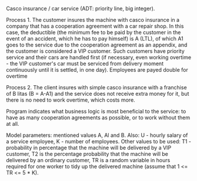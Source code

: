 Casco insurance / car service (ADT: priority line, big integer).
 
Process 1. The customer insures the machine with casco insurance 
in a company that has a cooperation agreement with a car repair shop.
In this case, the deductible (the minimum fee to be paid by the customer 
in the event of an accident, which he has to pay himself) is A (LTL), 
of which A1 goes to the service due to the cooperation agreement as an appendix, 
and the customer is considered a VIP customer.
Such customers have priority service and their cars are handled first
(if necessary, even working overtime - the VIP customer's car must be serviced from delivery
moment continuously until it is settled, in one day).
Employees are payed double for overtime
 
Process 2. The client insures with simple casco insurance with a franchise of B litas (B = A-A1)
and the service does not receive extra money for it, but there is no need to work overtime, which costs more.

Program indicates what business logic is most beneficial to the service: 
to have as many cooperation agreements as possible, or to work without them at all.
 
Model parameters: mentioned values ​​A, Al and B. Also: U - hourly salary of a service employee, K - number of employees.
Other values ​​to be used: T1 - probability in percentage that the machine will be delivered by a VIP customer,
T2 is the percentage probability that the machine will be delivered by an ordinary customer,
TR is a random variable in hours required for one worker to tidy up the delivered machine (assume that 1 <= TR <= 5 * K).
